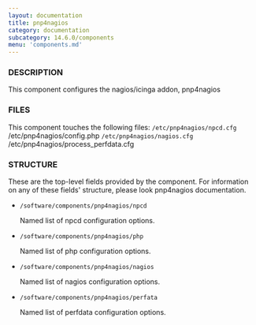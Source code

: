 ```yaml
---
layout: documentation
title: pnp4nagios
category: documentation
subcategory: 14.6.0/components
menu: 'components.md'
---
```

### DESCRIPTION

This component configures the nagios/icinga addon, pnp4nagios

### FILES

This component touches the following files: 
`/etc/pnp4nagios/npcd.cfg`
/etc/pnp4nagios/config.php
`/etc/pnp4nagios/nagios.cfg`
/etc/pnp4nagios/process\_perfdata.cfg

### STRUCTURE

These are the top-level fields provided by the component. For
information on any of these fields' structure, please look pnp4nagios
documentation. 

- `/software/components/pnp4nagios/npcd`

    Named list of npcd configuration options.

- `/software/components/pnp4nagios/php`

    Named list of php configuration options.

- `/software/components/pnp4nagios/nagios`

    Named list of nagios configuration options.

- `/software/components/pnp4nagios/perfata`

    Named list of perfdata configuration options.
